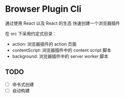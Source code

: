 # Browser Plugin Cli

通过使用 React 以及 React 的生态 快速创建一个浏览器插件

在 src 下采用约定式目录：

- action: 浏览器插件的 action 页面
- contentScript: 浏览器插件中的 content script 脚本
- background: 浏览器插件中的 server worker 脚本

## TODO

- [ ] 命令式创建
- [ ] 自动构建

